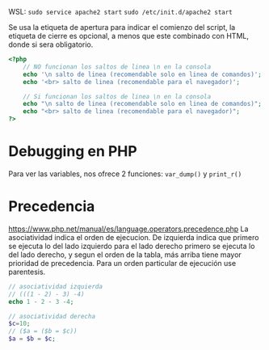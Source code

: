  WSL: ```sudo service apache2 start``` 
 ```sudo /etc/init.d/apache2 start```

Se usa la etiqueta de apertura para indicar el comienzo del script, la etiqueta de cierre es opcional, a menos que este combinado con HTML, donde si sera obligatorio.
```php
<?php
    // NO funcionan los saltos de linea \n en la consola
    echo '\n salto de linea (recomendable solo en linea de comandos)';
    echo '<br> salto de linea (recomendable para el navegador)';

    // Si funcionan los saltos de linea \n en la consola
    echo "\n salto de linea (recomendable solo en linea de comandos)";
    echo "<br> salto de linea (recomendable para el navegador)";
?>
```

# Debugging en PHP
Para ver las variables, nos ofrece 2 funciones: ```var_dump()``` y ```print_r()```


# Precedencia
https://www.php.net/manual/es/language.operators.precedence.php
La asociatividad indica el orden de ejecucion.
De izquierda indica que primero se ejecuta lo del lado izquierdo
para el lado derecho primero se ejecuta lo del lado derecho, 
y segun el orden de la tabla, más arriba tiene mayor prioridad de precedencia.
Para un orden particular de ejecución use parentesis.
```php
// asociatividad izquierda
// (((1 - 2) - 3) -4)
echo 1 - 2 - 3 -4;

// asociatividad derecha
$c=10;
// ($a = ($b = $c))
$a = $b = $c;
```
